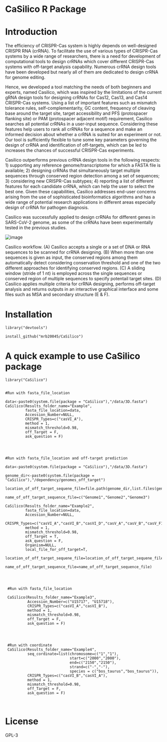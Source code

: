 # CaSilico R Package

# Introduction

The efficiency of CRISPR-Cas system is highly depends on well-designed CRISPR RNA (crRNA). To facilitate the use of various types of CRISPR-Cas systems by a wide range of researchers, there is a need for development of computational tools to design crRNAs which cover different CRISPR-Cas systems with off-target analysis capability. Numerous crRNA design tools have been developed but nearly all of them are dedicated to design crRNA for genome editing. 

Hence, we developed a tool matching the needs of both beginners and experts, named Casilico, which was inspired by the limitations of the current gRNA design tools for designing crRNAs for Cas12, Cas13, and Cas14 CRISPR-Cas systems. Using a list of important features such as mismatch tolerance rules, self-complementarity, GC content, frequency of cleaving base around the target site, target accessibility and PFS (protospacer flanking site) or PAM (protospacer adjacent motif) requirement, Casilico searches all potential crRNAs in a user-input sequence. Considering these features help users to rank all crRNAs for a sequence and make an informed decision about whether a crRNA is suited for an experiment or not. Our tool is sufficiently flexible to tune some key parameters governing the design of crRNA and identification of off-targets, which can be led to increases the chances of successful CRISPR-Cas experiments.

Casilico outperforms previous crRNA design tools in the following respects: 1) supporting any reference genome/transcriptome for which a FASTA file is available; 2) designing crRNAs that simultaneously target multiple sequences through conserved region detection among a set of sequences; 3) considering new CRISPR-Cas subtypes; 4) reporting a list of different features for each candidate crRNA, which can help the user to select the best one. Given these capabilities, Casilico addresses end-user concerns arising from the use of sophisticated bioinformatics algorithms and has a wide range of potential research applications in different areas especially design of crRNA for pathogen diagnosis. 

Casilico was successfully applied to design crRNAs for different genes in SARS-CoV-2 genome, as some of the crRNAs have been experimentally tested in the previous studies.

![image](https://user-images.githubusercontent.com/9910942/157640017-c3a6fd97-45ac-4e81-be58-89411f0819eb.png)

Casilico workflow. (A) Casilico accepts a single or a set of DNA or RNA sequences to be scanned for crRNA designing. (B) When more than one sequences is given as input, the conserved regions among them automatically detect considering conservation threshold and one of the two different approaches for identifying conserved regions. (C) A sliding window (stride of 1 nt) is employed across the single sequences or conserved region of multiple sequences to specify potentail target sites. (D) Casilico applies multiple criteria for crRNA designing, performs off-target analysis and returns outputs in an interactive graphical interface and some files such as MSA and secondary structure (E & F).





# Installation

```
library("devtools")

install_github("mrb20045/CaSilico")
```



# A quick example to use CaSilico package
```
library("CaSilico")


#Run with fasta_file_location

data<-paste0(system.file(package = "CaSilico"),"/data/3D.fasta")
CaSilico(Results_folder_name="Example",
         fasta_file_location=data,
         Accession_Number=NULL,
         CRISPR_Types=c("casVI_A"),
         method = 1,
         mismatch_threshold=0.98,
         off_Target = F,
         ask_question = F)




#Run with fasta_file_location and off-target prediction

data<-paste0(system.file(package = "CaSilico"),"/data/3D.fasta")

genome_dir<-paste0(system.file(package = "CaSilico"),"/dependency/genomes_off_target")

location_of_off_target_sequene_file=file.path(genome_dir,list.files(genome_dir))

name_of_off_target_sequence_file=c("Genome1","Genome2","Genome3")

CaSilico(Results_folder_name="Example2",
         fasta_file_location=data,
         Accession_Number=NULL,
         CRISPR_Types=c("casVI_A","casVI_B","casVI_D","casV_A","casV_B","casV_F1"),
         method = 1,
         mismatch_threshold=0.98,
         off_Target = T,
         ask_question = F,
         Organism=NULL,
         local_file_for_off_target=T,
         location_of_off_target_sequene_file=location_of_off_target_sequene_file,
         name_of_off_target_sequence_file=name_of_off_target_sequence_file)




 #Run with fasta_file_location

 CaSilico(Results_folder_name="Example3",
          Accession_Number=c("U15717", "U15718"),
          CRISPR_Types=c("casVI_A","casVI_B"),
          method = 1,
          mismatch_threshold=0.98,
          off_Target = F,
          ask_question = F)




 #Run with coordinate
 CaSilico(Results_folder_name="Example4",
          seq_cordinate=list(chromosome=c("1","1"),
                             start=c("2000","2000"),
                             end=c("2150","2150"),
                             strand=c("-","-"),
                             species = c("bos_taurus","bos_taurus")),
          CRISPR_Types=c("casVI_B","casVI_A"),
          method = 1,
          mismatch_threshold=0.98,
          off_Target = F,
          ask_question = F)



```

# License
GPL-3
